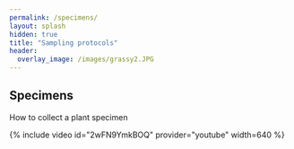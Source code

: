 ```yaml
---
permalink: /specimens/
layout: splash
hidden: true
title: "Sampling protocols"
header:
  overlay_image: /images/grassy2.JPG
---
```


## Specimens

How to collect a plant specimen

{% include video id="2wFN9YmkBOQ" provider="youtube" width=640 %}
